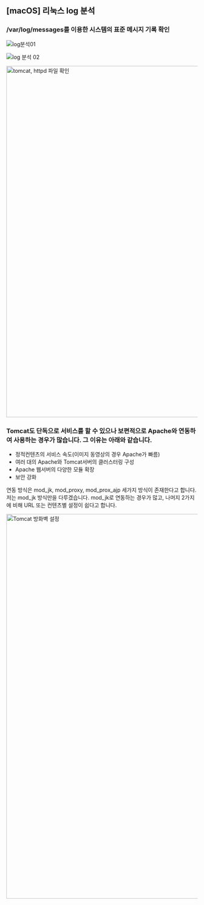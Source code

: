 ## [macOS] 리눅스 log 분석



### /var/log/messages를 이용한 시스템의 표준 메시지 기록 확인

![log분석01](https://user-images.githubusercontent.com/87052051/161186299-302608f0-6e50-49c5-922d-aac8dff9cb82.png)


![log 분석 02](https://user-images.githubusercontent.com/87052051/161186811-37aac1dc-8e61-4bcc-a2ce-60a749190122.png)


<img width="926" alt="tomcat, httpd 파일 확인" src="https://user-images.githubusercontent.com/87052051/154498887-160ae432-76fa-400f-92e4-03b376199ba1.png">

### Tomcat도 단독으로 서비스를 할 수 있으나 보편적으로 Apache와 연동하여 사용하는 경우가 많습니다. 그 이유는 아래와 같습니다.

- 정적컨텐츠의 서비스 속도(이미지 동영상의 경우 Apache가 빠름)
- 여러 대의 Apache와 Tomcat서버의 클러스터링 구성
- Apache 웹서버의 다양한 모듈 확장
- 보안 강화


연동 방식은 mod_jk, mod_proxy, mod_prox_ajp 세가지 방식이 존재한다고 합니다. 
저는 mod_jk 방식만을 다루겠습니다. 
mod_jk로 연동하는 경우가 많고, 나머지 2가지에 비해 URL 또는 컨텐츠별 설정이 쉽다고 합니다.

<img width="1014" alt="Tomcat 방화벽 설정" src="https://user-images.githubusercontent.com/87052051/154653478-e01ddb9d-0dab-492f-9a9b-2cba5d85588a.png">

